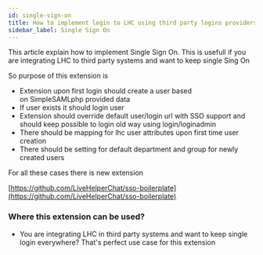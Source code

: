 ```yaml
---
id: single-sign-on
title: How to implement login to LHC using third party logins providers (SimpleSAMLphp)?
sidebar_label: Single Sign On
---
```


This article explain how to implement Single Sign On. This is usefull if you are integrating LHC to third party systems and want to keep single Sing On

So purpose of this extension is

*   Extension upon first login should create a user based on SimpleSAMLphp provided data
*   If user exists it should login user
*   Extension should override default user/login url with SSO support and should keep possible to login old way using login/loginadmin
*   There should be mapping for lhc user attributes upon first time user creation
*   There should be setting for default department and group for newly created users

For all these cases there is new extension

[https://github.com/LiveHelperChat/sso-boilerplate](https://github.com/LiveHelperChat/sso-boilerplate)

### Where this extension can be used?

*   You are integrating LHC in third party systems and want to keep single login everywhere? That's perfect use case for this extension